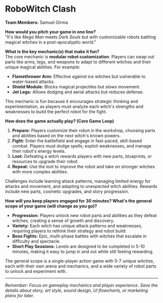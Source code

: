 # RoboWitch Clash  

**Team Members:** Samuel Girma

**How would you pitch your game in one line?**  
"It's like *Mega Man* meets *Dark Souls* but with customizable robots battling magical witches in a post-apocalyptic world."  

**What is the key mechanic(s) that make it fun?**  
The core mechanic is **modular robot customization**. Players can swap out parts like arms, legs, and weapons to adapt to different witches and their unique magical abilities. For example:  
- **Flamethrower Arm:** Effective against ice witches but vulnerable to water-based attacks.  
- **Shield Module:** Blocks magical projectiles but slows movement.  
- **Jet Legs:** Allows dodging and aerial attacks but reduces defense.  

This mechanic is fun because it encourages strategic thinking and experimentation, as players must analyze each witch's strengths and weaknesses to build the perfect robot for the fight.  

**How does the game actually play? (Core Game Loop)**  
1. **Prepare:** Players customize their robot in the workshop, choosing parts and abilities based on the next witch's known powers.  
2. **Fight:** Enter the battlefield and engage in fast-paced, skill-based combat. Players must dodge spells, exploit weaknesses, and manage their robot's energy levels.  
3. **Loot:** Defeating a witch rewards players with new parts, blueprints, or resources to upgrade their robot.  
4. **Repeat:** Use the loot to improve the robot and take on stronger witches with more complex abilities.  

Challenges include learning attack patterns, managing limited energy for attacks and movement, and adapting to unexpected witch abilities. Rewards include new parts, cosmetic upgrades, and story progression.  

**How will you keep players engaged for 30 minutes? What's the general scope of your game (will change as you go)?**  
- **Progression:** Players unlock new robot parts and abilities as they defeat witches, creating a sense of growth and discovery.  
- **Variety:** Each witch has unique attack patterns and weaknesses, requiring players to rethink their strategy and robot build.  
- **Boss Fights:** Epic, multi-phase battles with witches that escalate in difficulty and spectacle.  
- **Short Play Sessions:** Levels are designed to be completed in 5-10 minutes, making it easy to jump in and out while still feeling rewarding.  

The general scope is a single-player action game with 5-7 unique witches, each with their own arena and mechanics, and a wide variety of robot parts to unlock and experiment with.  

---  
*Remember: Focus on gameplay mechanics and player experience. Save the details about story, art style, sound design, UI flowcharts, or marketing plans for later.*  
